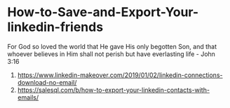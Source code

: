 # How-to-Save-and-Export-Your-linkedin-friends
For God so loved the world that He gave His only begotten Son, and that whoever believes in Him shall not perish but have everlasting life - John 3:16

1. https://www.linkedin-makeover.com/2019/01/02/linkedin-connections-download-no-email/
2. https://salesql.com/b/how-to-export-your-linkedin-contacts-with-emails/
